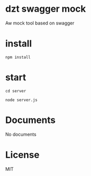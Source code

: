 # dzt swagger mock
Aw mock tool based on swagger

# install
`npm install`

# start

`cd server`

`node server.js`

# Documents
No documents

# License
MIT